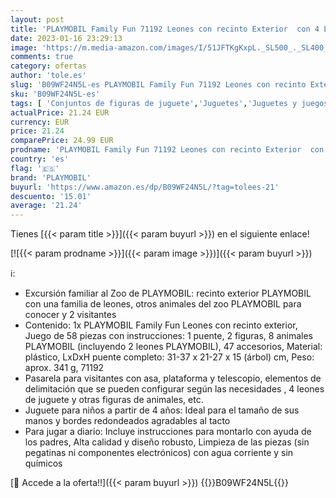 ```yaml
---
layout: post
title: 'PLAYMOBIL Family Fun 71192 Leones con recinto Exterior  con 4 Leones como Animales de Juguete  Juguetes para niños a Partir de 4 años'
date: 2023-01-16 23:29:13
image: 'https://m.media-amazon.com/images/I/51JFTKgKxpL._SL500_._SL400_.jpg'
comments: true
category: ofertas
author: 'tole.es'
slug: 'B09WF24N5L-es PLAYMOBIL Family Fun 71192 Leones con recinto Exterior con...'
sku: 'B09WF24N5L-es'
tags: [ 'Conjuntos de figuras de juguete','Juguetes','Juguetes y juegos','Muñecos y figuras','playmobil','🇪🇸', ]
actualPrice: 21.24 EUR
currency: EUR
price: 21.24
comparePrice: 24.99 EUR
prodname: 'PLAYMOBIL Family Fun 71192 Leones con recinto Exterior  con 4 Leones como Animales de Juguete  Juguetes para niños a Partir de 4 años'
country: 'es'
flag: '🇪🇸'
brand: 'PLAYMOBIL'
buyurl: 'https://www.amazon.es/dp/B09WF24N5L/?tag=tolees-21'
descuento: '15.01'
average: '21.24'
---
```


Tienes [{{< param title >}}]({{< param buyurl >}}) en el siguiente enlace!

[![{{< param prodname >}}]({{< param image >}})]({{< param buyurl >}})

ℹ️:

- Excursión familiar al Zoo de PLAYMOBIL: recinto exterior PLAYMOBIL con una familia de leones, otros animales del zoo PLAYMOBIL para conocer y 2 visitantes
- Contenido: 1x PLAYMOBIL Family Fun Leones con recinto exterior, Juego de 58 piezas con instrucciones: 1 puente, 2 figuras, 8 animales PLAYMOBIL (incluyendo 2 leones PLAYMOBIL), 47 accesorios, Material: plástico, LxDxH puente completo: 31-37 x 21-27 x 15 (árbol) cm, Peso: aprox. 341 g, 71192
- Pasarela para visitantes con asa, plataforma y telescopio, elementos de delimitación que se pueden configurar según las necesidades , 4 leones de juguete y otras figuras de animales, etc.
- Juguete para niños a partir de 4 años: Ideal para el tamaño de sus manos y bordes redondeados agradables al tacto
- Para jugar a diario: Incluye instrucciones para montarlo con ayuda de los padres, Alta calidad y diseño robusto, Limpieza de las piezas (sin pegatinas ni componentes electrónicos) con agua corriente y sin químicos

[🛒 Accede a la oferta!!]({{< param buyurl >}})
{{<world>}}B09WF24N5L{{</world>}}
